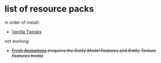 # list of resource packs

in order of install:

- [Vanilla Tweaks](https://vanillatweaks.net/picker/resource-packs/)

not working:

- ~~[Fresh Animations](https://modrinth.com/resourcepack/fresh-animations) (requires the *Entity Model Features* and *Entity Texture Features* mods)~~
